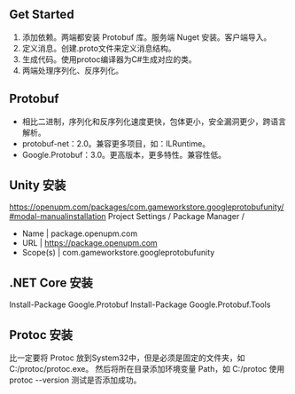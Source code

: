 ## Get Started

1. 添加依赖。两端都安装 Protobuf 库。服务端 Nuget 安装。客户端导入。
2. 定义消息。创建.proto文件来定义消息结构。
3. 生成代码。使用protoc编译器为C#生成对应的类。
4. 两端处理序列化、反序列化。

## Protobuf
- 相比二进制，序列化和反序列化速度更快，包体更小，安全漏洞更少，跨语言解析。
- protobuf-net：2.0。兼容更多项目，如：ILRuntime。
- Google.Protobuf：3.0。更高版本，更多特性。兼容性低。

## Unity 安装
https://openupm.com/packages/com.gameworkstore.googleprotobufunity/#modal-manualinstallation
Project Settings / Package Manager / 
- Name | package.openupm.com
- URL | https://package.openupm.com
- Scope(s) | com.gameworkstore.googleprotobufunity

## .NET Core 安装
Install-Package Google.Protobuf
Install-Package Google.Protobuf.Tools

## Protoc 安装
比一定要将 Protoc 放到System32中，但是必须是固定的文件夹，如 C:/protoc/protoc.exe。
然后将所在目录添加环境变量 Path，如 C:/protoc
使用 protoc --version 测试是否添加成功。